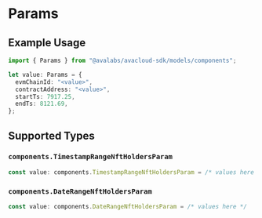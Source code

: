 # Params

## Example Usage

```typescript
import { Params } from "@avalabs/avacloud-sdk/models/components";

let value: Params = {
  evmChainId: "<value>",
  contractAddress: "<value>",
  startTs: 7917.25,
  endTs: 8121.69,
};
```

## Supported Types

### `components.TimestampRangeNftHoldersParam`

```typescript
const value: components.TimestampRangeNftHoldersParam = /* values here */
```

### `components.DateRangeNftHoldersParam`

```typescript
const value: components.DateRangeNftHoldersParam = /* values here */
```


